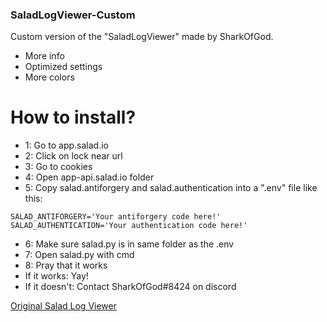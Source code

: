 ### SaladLogViewer-Custom

Custom version of the "SaladLogViewer" made by SharkOfGod. 

- More info
- Optimized settings
- More colors


# How to install?
-  1: Go to app.salad.io
-  2: Click on lock near url
-  3: Go to cookies
-  4: Open app-api.salad.io folder
-  5: Copy salad.antiforgery and salad.authentication into a ".env" file like this:

```
SALAD_ANTIFORGERY='Your antiforgery code here!'
SALAD_AUTHENTICATION='Your authentication code here!'
```

-  6: Make sure salad.py is in same folder as the .env
-  7: Open salad.py with cmd
-  8: Pray that it works
-  If it works: Yay!
-  If it doesn't: Contact SharkOfGod#8424 on discord

[Original Salad Log Viewer](https://github.com/VukkyLtd/SaladLogViewer)
